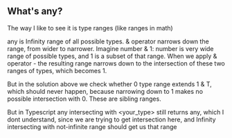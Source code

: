 ## What's any?


The way I like to see it is type ranges (like ranges in math)

any is Infinity range of all possible types. & operator narrows down the range, from wider to narrower.
Imagine number & 1: number is very wide range of possible types, and 1 is a subset of that range. When we apply & operator - the resulting range narrows down to the intersection of these two ranges of types, which becomes 1.

But in the solution above we check whether 0 type range extends 1 & T, which should never happen, because narrowing down to 1 makes no possible intersection with 0. These are sibling ranges.

But in Typescript any intersecting with <your_type> still returns any, which I dont understand, since we are trying to get intersection here, and Infinity intersecting with not-infinite range should get us that range